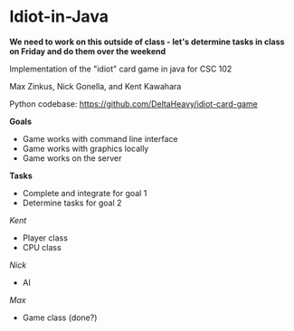 Idiot-in-Java
=============

**We need to work on this outside of class - let's determine tasks in class on Friday and do them over the weekend**

Implementation of the "idiot" card game in java for CSC 102

Max Zinkus, Nick Gonella, and Kent Kawahara

Python codebase: https://github.com/DeltaHeavy/idiot-card-game

**Goals**
* Game works with command line interface
* Game works with graphics locally
* Game works on the server

**Tasks**
* Complete and integrate for goal 1
* Determine tasks for goal 2

*Kent*
* Player class
* CPU class

*Nick*
* AI

*Max*
* Game class (done?)

